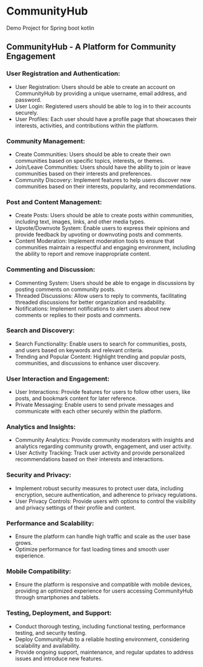 # CommunityHub
Demo Project for Spring boot kotlin


## CommunityHub - A Platform for Community Engagement

### User Registration and Authentication:
* User Registration: Users should be able to create an account on CommunityHub by providing a unique username, email address, and password.
* User Login: Registered users should be able to log in to their accounts securely.
* User Profiles: Each user should have a profile page that showcases their interests, activities, and contributions within the platform.

### Community Management:
* Create Communities: Users should be able to create their own communities based on specific topics, interests, or themes.
* Join/Leave Communities: Users should have the ability to join or leave communities based on their interests and preferences. 
* Community Discovery: Implement features to help users discover new communities based on their interests, popularity, and recommendations.

### Post and Content Management:
* Create Posts: Users should be able to create posts within communities, including text, images, links, and other media types.
* Upvote/Downvote System: Enable users to express their opinions and provide feedback by upvoting or downvoting posts and comments.
* Content Moderation: Implement moderation tools to ensure that communities maintain a respectful and engaging environment, including the ability to report and remove inappropriate content.

### Commenting and Discussion:
* Commenting System: Users should be able to engage in discussions by posting comments on community posts.
* Threaded Discussions: Allow users to reply to comments, facilitating threaded discussions for better organization and readability.
* Notifications: Implement notifications to alert users about new comments or replies to their posts and comments.

### Search and Discovery:
* Search Functionality: Enable users to search for communities, posts, and users based on keywords and relevant criteria.
* Trending and Popular Content: Highlight trending and popular posts, communities, and discussions to enhance user discovery.

### User Interaction and Engagement:
* User Interactions: Provide features for users to follow other users, like posts, and bookmark content for later reference.
* Private Messaging: Enable users to send private messages and communicate with each other securely within the platform.

### Analytics and Insights:
* Community Analytics: Provide community moderators with insights and analytics regarding community growth, engagement, and user activity.
* User Activity Tracking: Track user activity and provide personalized recommendations based on their interests and interactions.

### Security and Privacy:
* Implement robust security measures to protect user data, including encryption, secure authentication, and adherence to privacy regulations.
* User Privacy Controls: Provide users with options to control the visibility and privacy settings of their profile and content.

### Performance and Scalability:
* Ensure the platform can handle high traffic and scale as the user base grows.
* Optimize performance for fast loading times and smooth user experience.

### Mobile Compatibility:
* Ensure the platform is responsive and compatible with mobile devices, providing an optimized experience for users accessing CommunityHub through smartphones and tablets.

### Testing, Deployment, and Support:
* Conduct thorough testing, including functional testing, performance testing, and security testing.
* Deploy CommunityHub to a reliable hosting environment, considering scalability and availability.
* Provide ongoing support, maintenance, and regular updates to address issues and introduce new features.